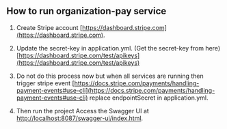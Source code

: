 ## How to run organization-pay service
1. Create Stripe account [https://dashboard.stripe.com](https://dashboard.stripe.com).

2. Update the secret-key in application.yml. (Get the secret-key from here) [https://dashboard.stripe.com/test/apikeys](https://dashboard.stripe.com/test/apikeys)

3. Do not do this process now but when all services are running then trigger stripe event [https://docs.stripe.com/payments/handling-payment-events#use-cli](https://docs.stripe.com/payments/handling-payment-events#use-cli)
    replace endpointSecret in application.yml.

4. Then run the project
   Access the Swagger UI at [http://localhost:8087/swagger-ui/index.html](http://localhost:8087/swagger-ui/index.html).
